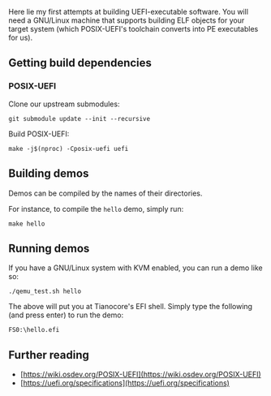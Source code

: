 Here lie my first attempts at building UEFI-executable software.  You will need
a GNU/Linux machine that supports building ELF objects for your target system
(which POSIX-UEFI's toolchain converts into PE executables for us).

## Getting build dependencies
### POSIX-UEFI
Clone our upstream submodules:
```
git submodule update --init --recursive
```

Build POSIX-UEFI:
```
make -j$(nproc) -Cposix-uefi uefi
```

## Building demos
Demos can be compiled by the names of their directories.

For instance, to compile the `hello` demo, simply run:
```
make hello
```

## Running demos
If you have a GNU/Linux system with KVM enabled, you can run a demo like so:
```
./qemu_test.sh hello
```

The above will put you at Tianocore's EFI shell.  Simply type the following (and
press enter) to run the demo:
```
FS0:\hello.efi
```

## Further reading
- [https://wiki.osdev.org/POSIX-UEFI](https://wiki.osdev.org/POSIX-UEFI)
- [https://uefi.org/specifications](https://uefi.org/specifications)
